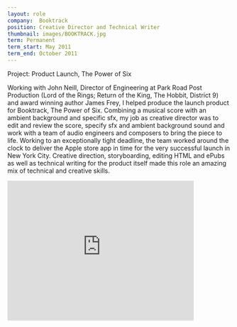 ```yaml
---
layout: role
company:  Booktrack
position: Creative Director and Technical Writer
thumbnail: images/BOOKTRACK.jpg
term: Permanent
term_start: May 2011
term_end: October 2011
---
```


Project: Product Launch, The Power of Six


Working with John Neill, Director of Engineering at Park Road Post Production (Lord of the Rings; Return of the King, The Hobbit, District 9) and award winning author James Frey, I helped produce the launch product for Booktrack, The Power of Six.
Combining a musical score with an ambient background and specific sfx, my job as creative director was to edit and review the score, specify sfx and ambient background sound and work with a team of audio engineers and composers to bring the piece to life.
Working to an exceptionally tight deadline, the team worked around the clock to deliver the Apple store app in time for the very successful launch in New York City. Creative direction, storyboarding, editing HTML and ePubs as well as technical writing for the product itself made this role an amazing mix of technical and creative skills.

<iframe width="420" height="315" src="https://www.youtube.com/watch?v=EJAOOPdw3h8" frameborder="0" allowfullscreen></iframe>

